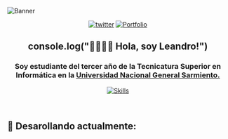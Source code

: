 ![Banner](https://i.ibb.co/gzGT4XP/ascii-text-art-removebg-preview.png)

<div align="center">

[![twitter](https://img.shields.io/badge/twitter-1DA1F2?style=for-the-badge&logo=twitter&logoColor=white)](https://twitter.com/tetra_pico3) [![Portfolio](https://img.shields.io/badge/Portfolio-%23000000.svg?style=for-the-badge&logo=firefox&logoColor=#FF7139)](https://l3anav.github.io/L3anAv/)
</div>

<div align="center">
  
## console.log("👋🏽👋🏽 Hola, soy Leandro!")

</div>

<div align="center">

### Soy estudiante del tercer año de la Tecnicatura Superior en Informática en la [Universidad Nacional General Sarmiento.](https://www.ungs.edu.ar/)

<!---
typescript
-->

[![Skills](https://skillicons.dev/icons?i=react,vite,styledcomponents,java,py,postgres)](https://github.com/L3anAv)

</div>

<br>

## <b> 🧠 Desarollando actualmente: </b>

<div align="center">

[![]()]()

</div>


